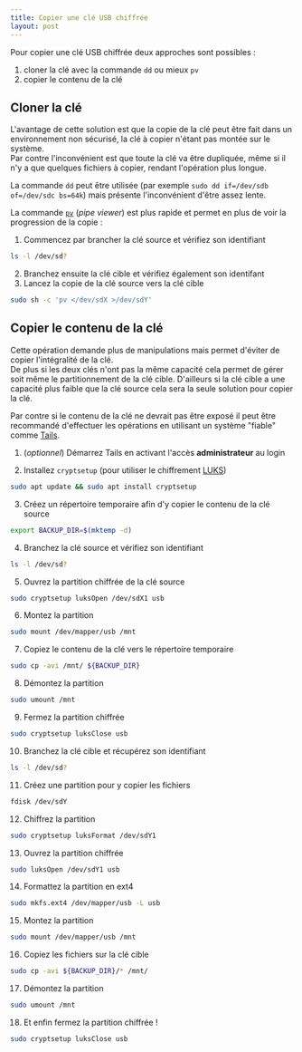 ```yaml
---
title: Copier une clé USB chiffrée
layout: post
---
```


Pour copier une clé USB chiffrée deux approches sont possibles :
1. cloner la clé avec la commande `dd` ou mieux `pv`
2. copier le contenu de la clé

## Cloner la clé

L'avantage de cette solution est que la copie de la clé peut être fait dans un environnement non sécurisé, la clé à 
copier n'étant pas montée sur le système.  
Par contre l'inconvénient est que toute la clé va être dupliquée, même si il n'y a que quelques fichiers à copier, 
rendant l'opération plus longue.

La commande `dd` peut être utilisée (par exemple `sudo dd if=/dev/sdb of=/dev/sdc bs=64k`) mais présente l'inconvénient 
d'être assez lente.

La commande [`pv`](https://www.ivarch.com/programs/pv.shtml) (_pipe viewer_) est plus rapide et permet en plus de voir la progression de la copie :
1. Commencez par brancher la clé source et vérifiez son identifiant
```bash
ls -l /dev/sd?
```
2. Branchez ensuite la clé cible et vérifiez également son identifant
3. Lancez la copie de la clé source vers la clé cible
```bash
sudo sh -c 'pv </dev/sdX >/dev/sdY'
```
## Copier le contenu de la clé

Cette opération demande plus de manipulations mais permet d'éviter de copier l'intégralité de la clé.  
De plus si les deux clés n'ont pas la même capacité cela permet de gérer soit même le partitionnement de la clé cible.
D'ailleurs si la clé cible a une capacité plus faible que la clé source cela sera la seule solution pour copier la clé.

Par contre si le contenu de la clé ne devrait pas être exposé il peut être recommandé d'effectuer les opérations en 
utilisant un système "fiable" comme [Tails](https://tails.boum.org/).

1. (_optionnel_) Démarrez Tails en activant l'accès **administrateur** au login

2. Installez `cryptsetup` (pour utiliser le chiffrement [LUKS](https://fr.wikipedia.org/wiki/LUKS))
```bash
sudo apt update && sudo apt install cryptsetup
```

3. Créez un répertoire temporaire afin d'y copier le contenu de la clé source
```bash
export BACKUP_DIR=$(mktemp -d)
```
4. Branchez la clé source et vérifiez son identifiant
```bash
ls -l /dev/sd?
```

5. Ouvrez la partition chiffrée de la clé source
```bash
sudo cryptsetup luksOpen /dev/sdX1 usb
```

6. Montez la partition
```bash
sudo mount /dev/mapper/usb /mnt
```

7. Copiez le contenu de la clé vers le répertoire temporaire
```bash
sudo cp -avi /mnt/ ${BACKUP_DIR}
```

8. Démontez la partition
```bash
sudo umount /mnt
```

9. Fermez la partition chiffrée
```bash
sudo cryptsetup luksClose usb
```

10. Branchez la clé cible et récupérez son identifiant
```bash
ls -l /dev/sd?
```

11. Créez une partition pour y copier les fichiers
```bash
fdisk /dev/sdY
```

12. Chiffrez la partition
```bash
sudo cryptsetup luksFormat /dev/sdY1
```

13. Ouvrez la partition chiffrée
```bash
sudo luksOpen /dev/sdY1 usb
```

14. Formattez la partition en ext4
```bash
sudo mkfs.ext4 /dev/mapper/usb -L usb
```

15. Montez la partition
```bash
sudo mount /dev/mapper/usb /mnt
```

16. Copiez les fichiers sur la clé cible
```bash
sudo cp -avi ${BACKUP_DIR}/* /mnt/
```

17. Démontez la partition
```bash
sudo umount /mnt
```
18. Et enfin fermez la partition chiffrée !
```bash
sudo cryptsetup luksClose usb
```
